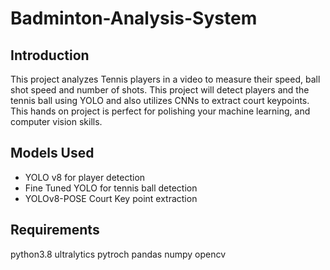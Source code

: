 # Badminton-Analysis-System

## Introduction
This project analyzes Tennis players in a video to measure their speed, ball shot speed and number of shots. This project will detect players and the tennis ball using YOLO and also utilizes CNNs to extract court keypoints. This hands on project is perfect for polishing your machine learning, and computer vision skills.

## Models Used
- YOLO v8 for player detection
- Fine Tuned YOLO for tennis ball detection
- YOLOv8-POSE Court Key point extraction

## Requirements
python3.8
ultralytics
pytroch
pandas
numpy
opencv


